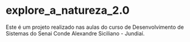 # explore_a_natureza_2.0

Este é um projeto realizado nas aulas do curso de Desenvolvimento de Sistemas do Senai Conde Alexandre Siciliano - Jundiaí.
